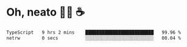 # Oh, neato 🧑‍💻 ☕

<!--START_SECTION:waka-->

```txt
TypeScript   9 hrs 2 mins    █████████████████████████   99.96 %
netrw        0 secs          ░░░░░░░░░░░░░░░░░░░░░░░░░   00.04 %
```

<!--END_SECTION:waka-->
